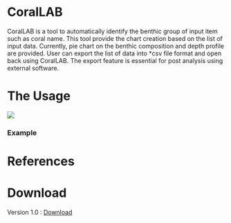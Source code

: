 # CoralLAB

CoralLAB is a tool to automatically identify the benthic group of input item such as coral name. This tool provide the chart creation based on the list of input data. Currently, pie chart on the benthic composition and depth profile are provided. User can export the list of data into *csv file format and open back using CoralLAB. The export feature is essential for post analysis using external software.

# The Usage
![](https://github.com/zaimpauzi/CoralLAB/blob/master/Documentation/Usage.PNG?raw=true)
### Example

# References

# Download

Version 1.0 : [Download](https://github.com/zaimpauzi/CoralLAB/releases/download/1.0/CoralLAB_v1.0_setup.exe)
